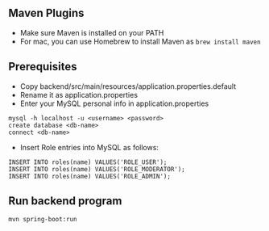## Maven Plugins ##
- Make sure Maven is installed on your PATH
- For mac, you can use Homebrew to install Maven as `brew install maven`

## Prerequisites ##
- Copy backend/src/main/resources/application.properties.default
- Rename it as application.properties
- Enter your MySQL personal info in application.properties
```
mysql -h localhost -u <username> <password>
create database <db-name>
connect <db-name>
```
- Insert Role entries into MySQL as follows:
```
INSERT INTO roles(name) VALUES('ROLE_USER');
INSERT INTO roles(name) VALUES('ROLE_MODERATOR');
INSERT INTO roles(name) VALUES('ROLE_ADMIN');
```

## Run backend program ##
```
mvn spring-boot:run
```
